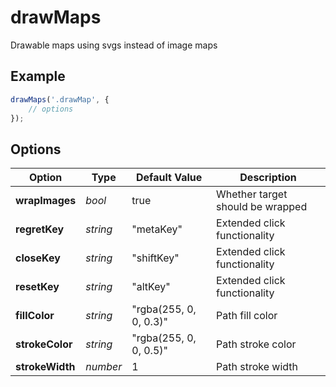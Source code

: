 # drawMaps

Drawable maps using svgs instead of image maps

## Example

```javascript
drawMaps('.drawMap', {
    // options
});
```

## Options

Option | Type | Default Value | Description
--- | --- | --- | ---
**wrapImages** | *bool* | true | Whether target should be wrapped
**regretKey** | *string* | "metaKey" | Extended click functionality
**closeKey** | *string* | "shiftKey" | Extended click functionality
**resetKey** | *string* | "altKey" | Extended click functionality
**fillColor** | *string* | "rgba(255, 0, 0, 0.3)" | Path fill color
**strokeColor** | *string* | "rgba(255, 0, 0, 0.5)" | Path stroke color
**strokeWidth** | *number* | 1 | Path stroke width
